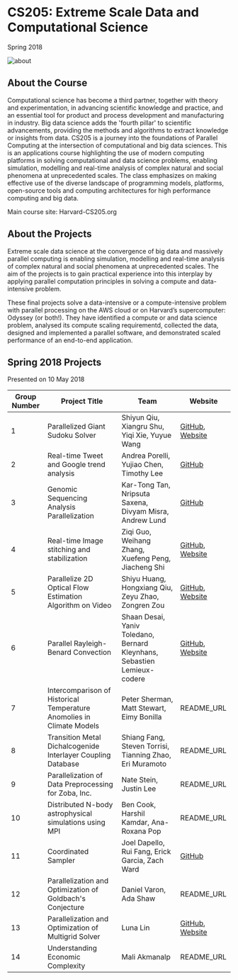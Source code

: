 # CS205: Extreme Scale Data and Computational Science
Spring 2018

![about](http://iacs-courses.seas.harvard.edu/courses/cs205/images/cs205.png)


## About the Course

Computational science has become a third partner, together with theory and experimentation, in advancing scientific knowledge and practice, and an essential tool for product and process development and manufacturing in industry. Big data science adds the 'fourth pillar' to scientific advancements, providing the methods and algorithms to extract knowledge or insights from data. CS205 is a journey into the foundations of Parallel Computing at the intersection of computational and big data sciences. This is an applications course highlighting the use of modern computing platforms in solving computational and data science problems, enabling simulation, modelling and real-time analysis of complex natural and social phenomena at unprecedented scales. The class emphasizes on making effective use of the diverse landscape of programming models, platforms, open-source tools and computing architectures for high performance computing and big data.

Main course site: Harvard-CS205.org

## About the Projects

Extreme scale data science at the convergence of big data and massively parallel computing is enabling simulation, modelling and real-time analysis of complex natural and social phenomena at unprecedented scales. The aim of the projects is to gain practical experience into this interplay by applying parallel computation principles in solving a compute and data-intensive problem.

These final projects solve a data-intensive or a compute-intensive problem with parallel processing on the AWS cloud or on Harvard’s supercomputer: Odyssey (or both!). They have identified a compute or and data science problem, analysed its compute scaling requirementd, collected the data, designed and implemented a parallel software, and demonstrated scaled performance of an end-to-end application.

## Spring 2018 Projects

Presented on 10 May 2018

| Group Number | Project Title | Team | Website 
| ------------ | --------- | --------- | -------- | 
|1 | Parallelized Giant Sudoku Solver| Shiyun Qiu, Xiangru Shu, Yiqi Xie, Yuyue Wang | [GitHub](https://github.com/shiyunqiu/CS205_Sudoku), [Website](https://clairewangyuyue.github.io/CS205_G1.github.io/) |
|2 | Real-time Tweet and Google trend analysis | Andrea Porelli, Yujiao Chen, Timothy Lee | [GitHub](https://github.com/lee709/twitter_stream) | 
|3 | Genomic Sequencing Analysis Parallelization | Kar-Tong Tan, Nripsuta Saxena, Divyam Misra, Andrew Lund | [GitHub](https://github.com/AndrewPaulLund/cs205project) |
|4 | Real-time Image stitching and stabilization | Ziqi Guo, Weihang Zhang, Xuefeng Peng, Jiacheng Shi | [GitHub](https://github.com/ziqiguo/CS205-ImageStitching), [Website](https://cs205-stitching.github.io) |
|5 | Parallelize 2D Optical Flow Estimation Algorithm on Video | Shiyu Huang, Hongxiang Qiu, Zeyu Zhao, Zongren Zou | [GitHub](https://github.com/zeruniverse/CS205-project), [Website](https://zeruniverse.github.io/CS205-project/) |
|6 | Parallel Rayleigh-Benard Convection | Shaan Desai, Yaniv Toledano, Bernard Kleynhans, Sebastien Lemieux-codere | [GitHub](https://github.com/toledy/ParallelRayleighBenardConvection), [Website](https://toledy.github.io/ParallelRayleighBenardConvection/)|
|7 | Intercomparison of Historical Temperature Anomolies in Climate Models | Peter Sherman, Matt Stewart, Eimy Bonilla | README_URL |
|8 | Transition Metal Dichalcogenide Interlayer Coupling Database | Shiang Fang, Steven Torrisi, Tianning Zhao, Eri Muramoto | README_URL |
|9 | Parallelization of Data Preprocessing for Zoba, Inc. | Nate Stein, Justin Lee | README_URL |
|10 | Distributed N-body astrophysical simulations using MPI | Ben Cook, Harshil Kamdar, Ana-Roxana Pop | README_URL |
|11 | Coordinated Sampler | Joel Dapello, Rui Fang, Erick Garcia, Zach Ward | [GitHub](https://github.com/ericktgarcia/CS205FinalProject) |
|12 | Parallelization and Optimization of Goldbach's Conjecture | Daniel Varon, Ada Shaw | README_URL |
|13 | Parallelization and Optimization of Multigrid Solver | Luna Lin | [GitHub](https://github.com/1noodledeep/mpi_multigrid/), [Website](https://ylunalin.wordpress.com/2018/04/12/gpu-accelerated-mpi-multigrid-solver) |
|14 | Understanding Economic Complexity | Mali Akmanalp | README_URL |


